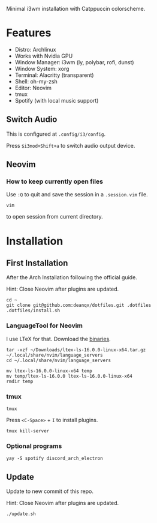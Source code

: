 Minimal i3wm installation with Catppuccin colorscheme.

# Features

- Distro: Archlinux
- Works with Nvidia GPU
- Window Manager: i3wm (ly, polybar, rofi, dunst)
- Window System: xorg
- Terminal: Alacritty (transparent)
- Shell: oh-my-zsh
- Editor: Neovim
- tmux
- Spotify (with local music support)

## Switch Audio

This is configured at `.config/i3/config`.

Press `$i3mod+Shift+a` to switch audio output device.

## Neovim

### How to keep currently open files

Use `:Q` to quit and save the session in a `.session.vim` file.

```
vim
```

to open session from current directory.

# Installation

## First Installation

After the Arch Installation following the official guide.

Hint: Close Neovim after plugins are updated.

```
cd ~
git clone git@github.com:deanqx/dotfiles.git .dotfiles
.dotfiles/install.sh
```

### LanguageTool for Neovim

I use LTeX for that. Download the [binaries](https://github.com/valentjn/ltex-ls/releases/download/16.0.0/ltex-ls-16.0.0-linux-x64.tar.gz).

```
tar -xzf ~/Downloads/ltex-ls-16.0.0-linux-x64.tar.gz ~/.local/share/nvim/language_servers
cd ~/.local/share/nvim/language_servers

mv ltex-ls-16.0.0-linux-x64 temp
mv temp/ltex-ls-16.0.0 ltex-ls-16.0.0-linux-x64
rmdir temp
```

### tmux

```
tmux
```

Press `<C-Space>` + `I` to install plugins.

```
tmux kill-server
```

### Optional programs

```
yay -S spotify discord_arch_electron
```

## Update

Update to new commit of this repo.

Hint: Close Neovim after plugins are updated.

```
./update.sh
```
